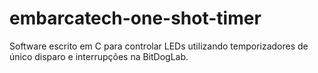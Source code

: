 # embarcatech-one-shot-timer
Software escrito em C para controlar LEDs utilizando temporizadores de único disparo e interrupções na BitDogLab.
